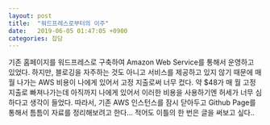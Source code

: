 ```yaml
---
layout: post
title:  "워드프레스로부터의 이주"
date:   2019-06-05 01:47:05 +0900
categories: 잡담
---
```

기존 홈페이지를 워드프레스로 구축하여 Amazon Web Service를 통해서 운영하고 있었다. 하지만, 블로깅을 자주하는 것도 아니고 서비스를 제공하고 있지 않기 때문에 매 월 나가는 AWS 비용이 나에게 있어서 고정 지출로써 너무 컸다. 약 $48가 매 월 고정 지출로 빠져나가는데 아직까지 나에게 있어서 이러한 비용을 사용하기엔 허세가 너무 심하다고 생각이 들었다. 따라서, 기존 AWS 인스턴스를 잠시 닫아두고 Github Page를 통해서 틈틈이 자료를 정리해보려고 한다... 적어도 이틀의 한 번은 글을 써보고 싶다..